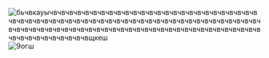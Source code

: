 ![бьчвкауычвчвчвчвчвчвчвчвчвчвчвчвчвчвчвчвчвчвчвчвчвчвчвчвчвчвчвчвчвчвчвчвчвчвчвчвчвчвчвчвчвчвчвчвчвчвчвчвчвчвчвчвчвчвчвчвчвчвчвчвчвчвчвчвчвчвчвчвчвчвчвчвчвчвчвчвчвчвчвчвчвчвчвчвчвчвчвчвчвчвчвчвчвчвчвчвчвчвчвщкеш](https://user-images.githubusercontent.com/106102264/175053076-3dbde20b-58c0-4925-a5e7-47741640a239.PNG)
![9огш](https://user-images.githubusercontent.com/106102264/175053127-263b2781-a952-4cef-8baa-a977185591ca.PNG)
